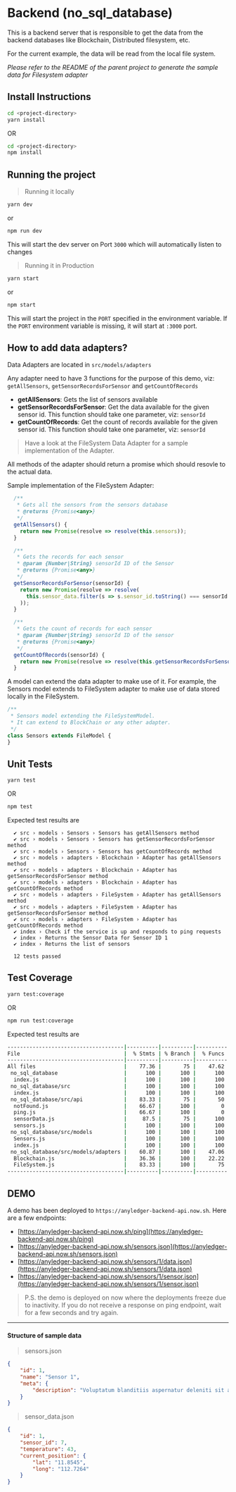 # Backend (no_sql_database)

This is a backend server that is responsible to get the data from the backend databases like Blockchain, Distributed filesystem, etc.

For the current example, the data will be read from the local file system.

_Please refer to the README of the parent project to generate the sample data for Filesystem adapter_

## Install Instructions

```bash
cd <project-directory>
yarn install
```
OR
```bash
cd <project-directory>
npm install
```

## Running the project

> Running it locally
```bash
yarn dev
```

or 

```bash
npm run dev
```

This will start the dev server on Port `3000` which will automatically listen to changes

> Running it in Production
```bash
yarn start
```

or 

```bash
npm start
```

This will start the project in the `PORT` specified in the environment variable. If the `PORT` environment variable is missing, it will start at `:3000` port.

## How to add data adapters?

Data Adapters are located in `src/models/adapters`

Any adapter need to have 3 functions for the purpose of this demo, viz: `getAllSensors`, `getSensorRecordsForSensor` and `getCountOfRecords`

- **getAllSensors**: Gets the list of sensors available
- **getSensorRecordsForSensor**: Get the data available for the given sensor id. This function should take one parameter, viz: `sensorId`
- **getCountOfRecords**: Get the count of records available for the given sensor id. This function should take one parameter, viz: `sensorId`

> Have a look at the FileSystem Data Adapter for a sample implementation of the Adapter.

All methods of the adapter should return a promise which should resovle to the actual data.

Sample implementation of the FileSystem Adapter:

```javascript
  /**
   * Gets all the sensors from the sensors database
   * @returns {Promise<any>}
   */
  getAllSensors() {
    return new Promise(resolve => resolve(this.sensors));
  }

  /**
   * Gets the records for each sensor
   * @param {Number|String} sensorId ID of the Sensor
   * @returns {Promise<any>}
   */
  getSensorRecordsForSensor(sensorId) {
    return new Promise(resolve => resolve(
      this.sensor_data.filter(s => s.sensor_id.toString() === sensorId.toString()),
    ));
  }

  /**
   * Gets the count of records for each sensor
   * @param {Number|String} sensorId ID of the sensor
   * @returns {Promise<any>}
   */
  getCountOfRecords(sensorId) {
    return new Promise(resolve => resolve(this.getSensorRecordsForSensor(sensorId).length));
  }
```

A model can extend the data adapter to make use of it. For example, the Sensors model extends to FileSystem adapter to make use of data stored locally in the FileSystem.

```javascript
/**
 * Sensors model extending the FileSystemModel.
 * It can extend to BlockChain or any other adapter.
 */
class Sensors extends FileModel {
}
```

## Unit Tests
```bash
yarn test
```
OR 

```bash
npm test
```

Expected test results are

```
  ✔ src › models › Sensors › Sensors has getAllSensors method
  ✔ src › models › Sensors › Sensors has getSensorRecordsForSensor method
  ✔ src › models › Sensors › Sensors has getCountOfRecords method
  ✔ src › models › adapters › Blockchain › Adapter has getAllSensors method
  ✔ src › models › adapters › Blockchain › Adapter has getSensorRecordsForSensor method
  ✔ src › models › adapters › Blockchain › Adapter has getCountOfRecords method
  ✔ src › models › adapters › FileSystem › Adapter has getAllSensors method
  ✔ src › models › adapters › FileSystem › Adapter has getSensorRecordsForSensor method
  ✔ src › models › adapters › FileSystem › Adapter has getCountOfRecords method
  ✔ index › Check if the service is up and responds to ping requests
  ✔ index › Returns the Sensor Data for Sensor ID 1
  ✔ index › Returns the list of sensors

  12 tests passed
```

## Test Coverage

```bash
yarn test:coverage
```
OR 

```bash
npm run test:coverage
```

Expected test results are

```bash
-------------------------------------|----------|----------|----------|----------|-------------------|
File                                 |  % Stmts | % Branch |  % Funcs |  % Lines | Uncovered Line #s |
-------------------------------------|----------|----------|----------|----------|-------------------|
All files                            |    77.36 |       75 |    47.62 |    88.64 |                   |
 no_sql_database                     |      100 |      100 |      100 |      100 |                   |
  index.js                           |      100 |      100 |      100 |      100 |                   |
 no_sql_database/src                 |      100 |      100 |      100 |      100 |                   |
  index.js                           |      100 |      100 |      100 |      100 |                   |
 no_sql_database/src/api             |    83.33 |       75 |       50 |    93.75 |                   |
  notFound.js                        |    66.67 |      100 |        0 |      100 |                   |
  ping.js                            |    66.67 |      100 |        0 |      100 |                   |
  sensorData.js                      |     87.5 |       75 |      100 |     87.5 |                21 |
  sensors.js                         |      100 |      100 |      100 |      100 |                   |
 no_sql_database/src/models          |      100 |      100 |      100 |      100 |                   |
  Sensors.js                         |      100 |      100 |      100 |      100 |                   |
  index.js                           |      100 |      100 |      100 |      100 |                   |
 no_sql_database/src/models/adapters |    60.87 |      100 |    47.06 |       75 |                   |
  Blockchain.js                      |    36.36 |      100 |    22.22 |    57.14 |          25,34,43 |
  FileSystem.js                      |    83.33 |      100 |       75 |    88.89 |                45 |
-------------------------------------|----------|----------|----------|----------|-------------------|
```

## DEMO

A demo has been deployed to `https://anyledger-backend-api.now.sh`. Here are a few endpoints:

- [https://anyledger-backend-api.now.sh/ping](https://anyledger-backend-api.now.sh/ping)
- [https://anyledger-backend-api.now.sh/sensors.json](https://anyledger-backend-api.now.sh/sensors.json)
- [https://anyledger-backend-api.now.sh/sensors/1/data.json](https://anyledger-backend-api.now.sh/sensors/1/data.json)
- [https://anyledger-backend-api.now.sh/sensors/1/sensor.json](https://anyledger-backend-api.now.sh/sensors/1/sensor.json)

> P.S. the demo is deployed on now where the deployments freeze due to inactivity. If you do not receive a response on ping endpoint, wait for a few seconds and try again.
____________________________________________

#### Structure of sample data

> sensors.json

```json
{
    "id": 1,
    "name": "Sensor 1",
    "meta": {
        "description": "Voluptatum blanditiis aspernatur deleniti sit a iure. Natus totam molestiae et placeat temporibus."
    }
}
```

> sensor_data.json

```json
{
    "id": 1,
    "sensor_id": 7,
    "temperature": 43,
    "current_position": {
        "lat": "11.8545",
        "long": "112.7264"
    }
}
```
